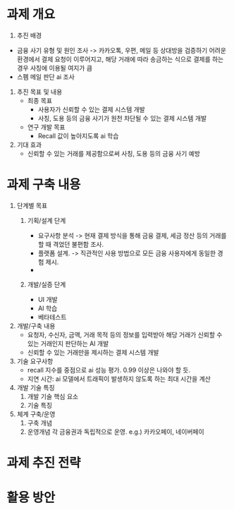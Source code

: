 # 과제 개요
1. 추진 배경
- 금융 사기 유형 및 원인 조사 -> 카카오톡, 우편, 메일 등 상대방을 검증하기 어려운 환경에서 결제 요청이 이루어지고, 해당 거래에 따라 송금하는 식으로 결제를 하는 경우 사칭에 이용될 여지가 큼
- 스펨 메일 판단 ai 조사

1. 추진 목표 및 내용
   * 최종 목표
     - 사용자가 신뢰할 수 있는 결제 시스템 개발
     - 사칭, 도용 등의 금융 사기가 원천 차단될 수 있는 결제 시스템 개발
    * 연구 개발 목표
      - Recall 값이 높아지도록 ai 학습
1. 기대 효과
   - 신뢰할 수 있는 거래를 제공함으로써 사칭, 도용 등의 금융 사기 예방
   
# 과제 구축 내용
1. 단계별 목표
   1) 기획/설계 단계
      - 요구사항 분석 -> 현재 결제 방식을 통해 금융 결제, 세금 정산 등의 거래를 할 때 격었던 불편함 조사.
      - 플랫폼 설계. -> 직관적인 사용 방법으로 모든 금융 사용자에게 동일한 경험 제시.
      - 
        
   1) 개발/실증 단계
      - UI 개발
      - AI 학습
      - 베타테스트
2. 개발/구축 내용
   - 요청자, 수신자, 금액, 거래 목적 등의 정보를 입력받아 해당 거래가 신뢰할 수 있는 거래인지 판단하는 AI 개발
   - 신뢰할 수 있는 거래만을 제시하는 결제 시스템 개발
3. 기술 요구사항
   - recall 지수를 중점으로 ai 성능 평가. 0.99 이상은 나와야 할 듯.
   - 지연 시간: ai 모델에서 트래픽이 발생하지 않도록 하는 최대 시간을 계산
4. 개발 기술 특징
   1) 개발 기술 핵심 요소
   2) 기술 특징
5. 체계 구축/운영
   1) 구축 개념
   2) 운영개념
      각 금융권과 독립적으로 운영. e.g.) 카카오페이, 네이버페이
# 과제 추진 전략
# 활용 방안
